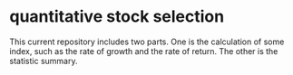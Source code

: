 # quantitative stock selection
This current repository includes two parts.
One is the calculation of some index, such as the rate of growth and the rate of return.
The other is the statistic summary.
